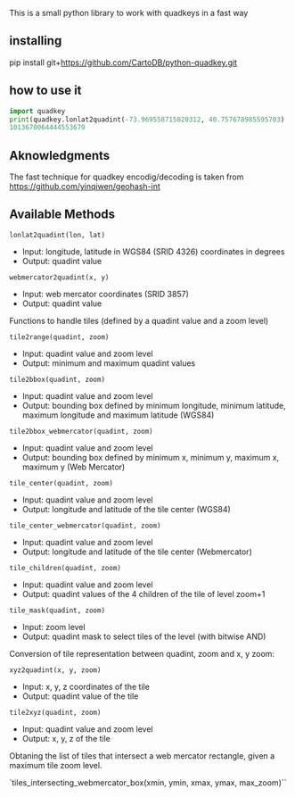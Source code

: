
This is a small python library to work with quadkeys in a fast way

## installing

pip install git+https://github.com/CartoDB/python-quadkey.git

## how to use it

```python
import quadkey
print(quadkey.lonlat2quadint(-73.969558715820312, 40.757678985595703)
1013670064444553679
```
## Aknowledgments

The fast technique for quadkey encodig/decoding is taken from https://github.com/yinqiwen/geohash-int

## Available Methods

`lonlat2quadint(lon, lat)`

* Input: longitude, latitude in WGS84 (SRID 4326) coordinates in degrees
* Output: quadint value

`webmercator2quadint(x, y)`

* Input:  web mercator coordinates (SRID 3857)
* Output: quadint value

Functions to handle tiles (defined by a quadint value and a zoom level)

`tile2range(quadint, zoom)`

* Input: quadint value and zoom level
* Output: minimum and maximum quadint values

`tile2bbox(quadint, zoom)`

* Input: quadint value and zoom level
* Output: bounding box defined by minimum longitude, minimum latitude, maximum longitude and maximum latitude (WGS84)

`tile2bbox_webmercator(quadint, zoom)`

* Input: quadint value and zoom level
* Output: bounding box defined by minimum x, minimum y, maximum x, maximum y (Web Mercator)

`tile_center(quadint, zoom)`

* Input: quadint value and zoom level
* Output: longitude and latitude of the tile center (WGS84)

`tile_center_webmercator(quadint, zoom)`

* Input: quadint value and zoom level
* Output: longitude and latitude of the tile center (Webmercator)

`tile_children(quadint, zoom)`

* Input: quadint value and zoom level
* Output: quadint values of the 4 children of the tile of level zoom+1

`tile_mask(quadint, zoom)`

* Input: zoom level
* Output: quadint mask to select tiles of the level (with bitwise AND)

Conversion of tile representation between quadint, zoom and x, y zoom:

`xyz2quadint(x, y, zoom)`

* Input: x, y, z coordinates of the tile
* Output: quadint value of the tile

`tile2xyz(quadint, zoom)`

* Input: quadint value and zoom level
* Output: x, y, z of the tile

Obtaning the list of tiles that intersect a web mercator rectangle,
given a maximum tile zoom level.

`tiles_intersecting_webmercator_box(xmin, ymin, xmax, ymax, max_zoom)``
